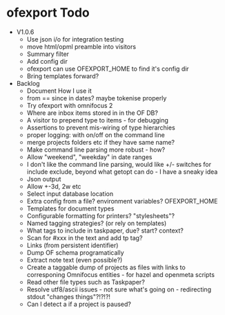 # ofexport Todo

* V1.0.6
    * Use json i/o for integration testing
    * move html/opml preamble into visitors
    * Summary filter
    * Add config dir
    * ofexport can use OFEXPORT_HOME to find it's config dir
    * Bring templates forward?
* Backlog
    * Document How I use it
    * from == since in dates? maybe tokenise properly
    * Try ofexport with omnifocus 2
    * Where are inbox items stored in in the OF DB?
    * A visitor to prepend type to items - for debugging
    * Assertions to prevent mis-wiring of type hierarchies
    * proper logging: with on/off on the command line
    * merge projects folders etc if they have same name?
    * Make command line parsing more robust - how?
    * Allow "weekend", "weekday" in date ranges
    * I don't like the command line parsing, would like +/- switches for include exclude, beyond what getopt can do - I have a sneaky idea
    * Json output
    * Allow +-3d, 2w etc
    * Select input database location
    * Extra config from a file? environment variables? OFEXPORT_HOME
    * Templates for document types
    * Configurable formatting for printers? "stylesheets"?
    * Named tagging strategies? (or rely on templates)
    * What tags to include in taskpaper, due? start? context?
    * Scan for #xxx in the text and add tp tag?
    * Links (from persistent identifier)
    * Dump OF schema programatically
    * Extract note text (even possible?)
    * Create a taggable dump of projects as files with links to corresponing Omnifocus entities - for hazel and openmeta scripts
    * Read other file types such as Taskpaper?
    * Resolve utf8/ascii issues - not sure what's going on - redirecting stdout "changes things"?!?!?!
    * Can I detect a if a project is paused?


